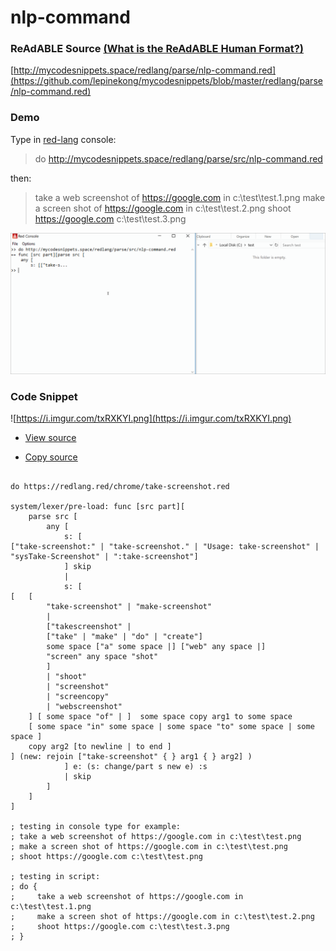 
# nlp-command


### ReAdABLE Source [(What is the ReAdABLE Human Format?)](http://readablehumanformat.com)

[http://mycodesnippets.space/redlang/parse/nlp-command.red](https://github.com/lepinekong/mycodesnippets/blob/master/redlang/parse/nlp-command.red)


### Demo

Type in [red-lang](https://www.red-lang.org/p/download.html) console: 
>do http://mycodesnippets.space/redlang/parse/src/nlp-command.red

then:
>take a web screenshot of https://google.com in c:\test\test.1.png
make a screen shot of https://google.com in c:\test\test.2.png
shoot https://google.com c:\test\test.3.png


![./images/nlp-command.gif](./images/nlp-command.gif)
                    

### Code Snippet

![https://i.imgur.com/txRXKYI.png](https://i.imgur.com/txRXKYI.png)
                    
- [View source](https://github.com/lepinekong/mycodesnippets/blob/master/redlang/parse/src/nlp-command.red)
                        
- [Copy source](https://raw.githubusercontent.com/lepinekong/mycodesnippets/master/redlang/parse/src/nlp-command.red)
                        


```redcode

do https://redlang.red/chrome/take-screenshot.red

system/lexer/pre-load: func [src part][
    parse src [
        any [
            s: [
["take-screenshot:" | "take-screenshot." | "Usage: take-screenshot" | "sysTake-Screenshot" | ":take-screenshot"] 
            ] skip
            |
            s: [
[   [
        "take-screenshot" | "make-screenshot"
        |
        ["takescreenshot" | 
        ["take" | "make" | "do" | "create"] 
        some space ["a" some space |] ["web" any space |]
        "screen" any space "shot"
        ]
        | "shoot"
        | "screenshot" 
        | "screencopy" 
        | "webscreenshot" 
    ] [ some space "of" | ]  some space copy arg1 to some space 
    [ some space "in" some space | some space "to" some space | some space ] 
    copy arg2 [to newline | to end ]
] (new: rejoin ["take-screenshot" { } arg1 { } arg2] )
            ] e: (s: change/part s new e) :s            
            | skip
        ]
    ]
]

; testing in console type for example:
; take a web screenshot of https://google.com in c:\test\test.png
; make a screen shot of https://google.com in c:\test\test.png
; shoot https://google.com c:\test\test.png

; testing in script:
; do {
;     take a web screenshot of https://google.com in c:\test\test.1.png
;     make a screen shot of https://google.com in c:\test\test.2.png
;     shoot https://google.com c:\test\test.3.png
; }

        
```


